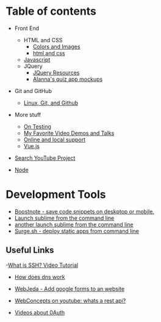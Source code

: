 
# Table of contents
- Front End
  - HTML and CSS
    - [Colors and Images](https://alannarisse.github.io/docs/colorsandimages)
    - [html and css](https://alannarisse.github.io/docs/htmlandcss)
  - [Javascript](https://alannarisse.github.io/docs/javascript)
  - JQuery
    - [JQuery Resources](https://alannarisse.github.io/docs/jquery)
    - [Alanna's quiz app mockups](https://github.com/alannarisse/docs/blob/master/unit03/alannas_quiz_app/mockups/index.html)
- Git and GitHub
  - [Linux, Git, and Github](https://alannarisse.github.io/docs/github)
- More stuff
  - [On Testing](https://alannarisse.github.io/docs/testing)
  - [My Favorite Video Demos and Talks](https://alannarisse.github.io/docs/demosandtalks)
  - [Online and local support](https://alannarisse.github.io/docs/support)
  - [Vue.js](https://alannarisse.github.io/docs/vue)

- [Search YouTube Project](https://alannarisse.github.io/docs/searchyoutube)
- [Node](https://alannarisse.github.io/docs/node)

# Development Tools
- [Boostnote - save code snippets on deskptop or mobile.](https://boostnote.io)
- [Launch sublime from the command line](https://olivierlacan.com/posts/launch-sublime-text-3-from-the-command-line/)
- [another launch sublime from the command line](https://ashleynolan.co.uk/blog/launching-sublime-from-the-terminal)
- [Surge.sh - deploy static apps from command line](https://surge.sh)

## Useful Links
-[What is SSH? Video Tutorial](https://www.youtube.com/watch?v=z7jVOenqFYk&list=PLe6EXFvnTV7-_41SpakZoTIYCgX4aMTdU)
- [How does dns work](http://dnsmadeeasy.com/about/what-is-dns/)
- [WebJeda - Add google forms to an website](https://blog.webjeda.com/google-form-customize/#publish-it-on-any-website)
- [WebConcepts on youtube: whats a rest api?](https://www.youtube.com/watch?v=7YcW25PHnAA)

- [Videos about 0Auth](https://www.youtube.com/channel/UCUlQ5VoIzE_kFbYjzUwHTKA/videos)
